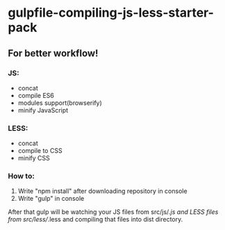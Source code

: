 # gulpfile-compiling-js-less-starter-pack

## For better workflow!
### JS:
- concat
- compile ES6
- modules support(browserify)
- minify JavaScript
### LESS:
- concat
- compile to CSS
- minify CSS

### How to:
1. Write "npm install" after downloading repository in console
2. Write "gulp" in console 

After that gulp will be watching your JS files from src/js/*.js and LESS files from src/less/*.less and compiling that files into dist directory.
